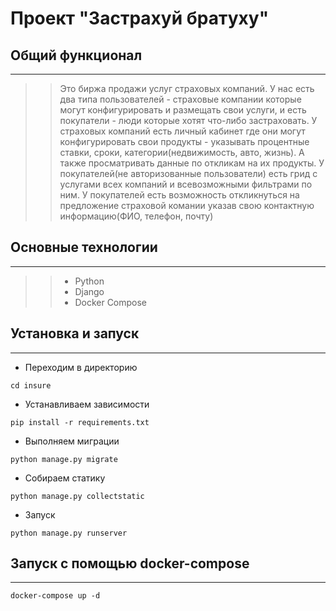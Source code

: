 Проект "Застрахуй братуху"
===========================


Общий функционал
----------------
---

>> Это биржа продажи услуг страховых компаний. У нас есть два типа пользователей -
страховые компании которые могут конфигурировать и размещать свои услуги, и
есть покупатели - люди которые хотят что-либо застраховать. У страховых
компаний есть личный кабинет где они могут конфигурировать свои продукты -
указывать процентные ставки, сроки, категории(недвижимость, авто, жизнь). А
также просматривать данные по откликам на их продукты. У покупателей(не
авторизованные пользователи) есть грид с услугами всех компаний и всевозможными
фильтрами по ним. У покупателей есть возможность откликнуться на предложение
страховой комании указав свою контактную информацию(ФИО, телефон, почту)



Основные технологии
-------------------
---

>> * Python
>> * Django
>> * Docker Compose


Установка и запуск
------------------
---

* Переходим в директорию
```
cd insure
```
* Устанавливаем зависимости
```
pip install -r requirements.txt
```
* Выполняем миграции
```
python manage.py migrate
```
* Собираем статику
```
python manage.py collectstatic
```
* Запуск
```
python manage.py runserver
```

Запуск с помощью docker-compose
-------------------------------
---
~~~
docker-compose up -d
~~~